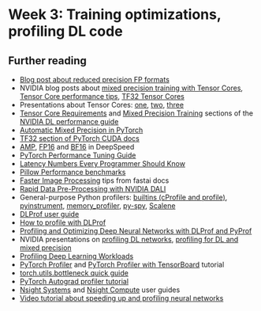 # Week 3: Training optimizations, profiling DL code

## Further reading
* [Blog post about reduced precision FP formats](https://moocaholic.medium.com/fp64-fp32-fp16-bfloat16-tf32-and-other-members-of-the-zoo-a1ca7897d407)
* NVIDIA blog posts about [mixed precision training with Tensor Cores](https://developer.nvidia.com/blog/video-mixed-precision-techniques-tensor-cores-deep-learning/), [Tensor Core performance tips](https://developer.nvidia.com/blog/optimizing-gpu-performance-tensor-cores/), [TF32 Tensor Cores](https://developer.nvidia.com/blog/accelerating-ai-training-with-tf32-tensor-cores/)
* Presentations about Tensor Cores: [one](https://developer.download.nvidia.com/video/gputechconf/gtc/2019/presentation/s9926-tensor-core-performance-the-ultimate-guide.pdf), [two](https://developer.download.nvidia.com/video/gputechconf/gtc/2020/presentations/s21929-tensor-core-performance-on-nvidia-gpus-the-ultimate-guide.pdf), [three](https://nvlabs.github.io/eccv2020-mixed-precision-tutorial/files/dusan_stosic-training-neural-networks-with-tensor-cores.pdf)
* [Tensor Core Requirements](https://docs.nvidia.com/deeplearning/performance/dl-performance-matrix-multiplication/index.html#requirements-tc) and [Mixed Precision Training](https://docs.nvidia.com/deeplearning/performance/mixed-precision-training/index.html#mptrain) sections of the [NVIDIA DL performance guide](https://docs.nvidia.com/deeplearning/performance/index.html)
* [Automatic Mixed Precision in PyTorch](https://pytorch.org/docs/stable/amp.html)
* [TF32 section of PyTorch CUDA docs](https://pytorch.org/docs/stable/notes/cuda.html#tensorfloat-32-tf32-on-ampere-devices)
* [AMP](https://www.deepspeed.ai/docs/config-json/#automatic-mixed-precision-amp-training-options), [FP16](https://www.deepspeed.ai/docs/config-json/#fp16-training-options) and [BF16](https://www.deepspeed.ai/docs/config-json/#bfloat16-training-options) in DeepSpeed
* [PyTorch Performance Tuning Guide](https://pytorch.org/tutorials/recipes/recipes/tuning_guide.html#)
* [Latency Numbers Every Programmer Should Know](https://colin-scott.github.io/personal_website/research/interactive_latency.html)
* [Pillow Performance benchmarks](https://python-pillow.org/pillow-perf/)
* [Faster Image Processing](https://fastai1.fast.ai/performance.html#faster-image-processing) tips from fastai docs
* [Rapid Data Pre-Processing with NVIDIA DALI](https://developer.nvidia.com/blog/rapid-data-pre-processing-with-nvidia-dali/)
* General-purpose Python profilers: [builtins (cProfile and profile)](https://docs.python.org/3/library/profile.html), [pyinstrument](https://github.com/joerick/pyinstrument), [memory_profiler](https://github.com/pythonprofilers/memory_profiler), [py-spy](https://github.com/benfred/py-spy), [Scalene](https://github.com/plasma-umass/scalene)
* [DLProf user guide](https://docs.nvidia.com/deeplearning/frameworks/dlprof-user-guide/index.html)
* [How to profile with DLProf](https://tigress-web.princeton.edu/~jdh4/how_to_profile_with_dlprof_may_2021.pdf)
* [Profiling and Optimizing Deep Neural Networks with DLProf and PyProf](https://developer.nvidia.com/blog/profiling-and-optimizing-deep-neural-networks-with-dlprof-and-pyprof/)
* NVIDIA presentations on [profiling DL networks](https://developer.download.nvidia.com/video/gputechconf/gtc/2019/presentation/s9339-profiling-deep-learning-networks.pdf), [profiling for DL and mixed precision](https://on-demand.gputechconf.com/gtc-cn/2019/pdf/CN9620/presentation.pdf)
* [Profiling Deep Learning Workloads](https://extremecomputingtraining.anl.gov/files/2020/08/ATPESC-2020-Track-8-Talk-7-Emani-ProfilingDLWorkloads.pdf)
* [PyTorch Profiler](https://pytorch.org/tutorials/recipes/recipes/profiler_recipe.html) and [PyTorch Profiler with TensorBoard](https://pytorch.org/tutorials/intermediate/tensorboard_profiler_tutorial.html) tutorial
* [torch.utils.bottleneck quick guide](https://pytorch.org/docs/stable/bottleneck.html)
* [PyTorch Autograd profiler tutorial](https://pytorch.org/tutorials/beginner/profiler.html)
* [Nsight Systems](https://docs.nvidia.com/nsight-systems/UserGuide/index.html) and [Nsight Compute](https://docs.nvidia.com/nsight-compute/2022.1/index.html) user guides
* [Video tutorial about speeding up and profiling neural networks](https://www.youtube.com/watch?v=ySGIaOb_RDY)
